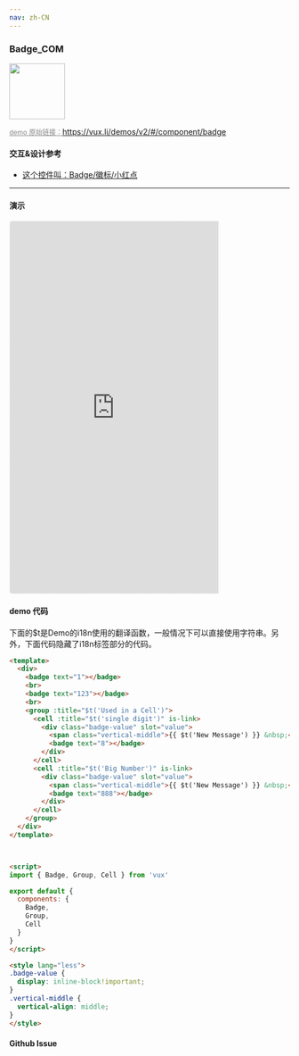 ```yaml
---
nav: zh-CN
---
```



### Badge_COM

<img width="100" src="http://qr.topscan.com/api.php?text=https%3A%2F%2Fvux.li%2Fdemos%2Fv2%2F%23%2Fcomponent%2Fbadge"/>

<a href="https://vux.li/demos/v2/#/component/badge" target="_blank" style="font-size:12px;color:#888;">demo 原始链接：https://vux.li/demos/v2/#/component/badge</a>


#### 交互&设计参考
- [这个控件叫：Badge/徽标/小红点](https://zhuanlan.zhihu.com/p/26107887)

---

#### 演示

 <div style="width:377px;height:667px;display:inline-block;border:1px dashed #ececec;border-radius:5px;overflow:hidden;">
   <iframe src="https://vux.li/demos/v2/#/component/badge" width="375" height="667" border="0" frameborder="0"></iframe>
 </div>

#### demo 代码

<p class="tip">下面的$t是Demo的i18n使用的翻译函数，一般情况下可以直接使用字符串。另外，下面代码隐藏了i18n标签部分的代码。</p>

``` html
<template>
  <div>
    <badge text="1"></badge>
    <br>
    <badge text="123"></badge>
    <br>
    <group :title="$t('Used in a Cell')">
      <cell :title="$t('single digit')" is-link>
        <div class="badge-value" slot="value">
          <span class="vertical-middle">{{ $t('New Message') }} &nbsp;</span>
          <badge text="8"></badge>
        </div>
      </cell>
      <cell :title="$t('Big Number')" is-link>
        <div class="badge-value" slot="value">
          <span class="vertical-middle">{{ $t('New Message') }} &nbsp;</span>
          <badge text="888"></badge>
        </div>
      </cell>
    </group>
  </div>
</template>



<script>
import { Badge, Group, Cell } from 'vux'

export default {
  components: {
    Badge,
    Group,
    Cell
  }
}
</script>

<style lang="less">
.badge-value {
  display: inline-block!important;
}
.vertical-middle {
  vertical-align: middle;
}
</style>

```


#### Github Issue